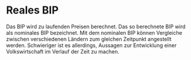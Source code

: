 # Reales BIP

Das BIP wird zu laufenden Preisen berechnet. Das so berechnete BIP wird
als nominales BIP bezeichnet. Mit dem nominalen BIP können Vergleiche
zwischen verschiedenen Ländern zum gleichen Zeitpunkt angestellt werden.
Schwieriger ist es allerdings, Aussagen zur Entwicklung einer
Volkswirtschaft im Verlauf der Zeit zu machen.
